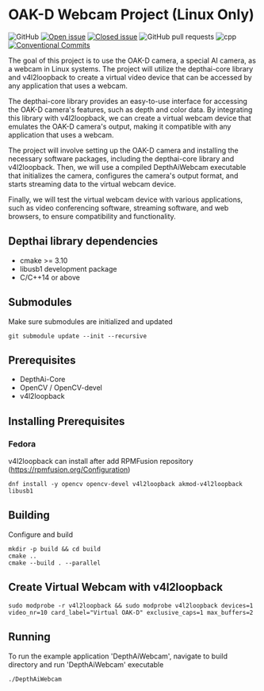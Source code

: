 # OAK-D Webcam Project (Linux Only)

![GitHub](https://img.shields.io/github/license/onuralpszr/OAKD_Camera_Virtualcam?color=blue)
[![Open issue](https://img.shields.io/github/issues/onuralpszr/OAKD_Camera_Virtualcam)](https://github.com/onuralpszr/OAKD_Camera_Virtualcam/issues)
[![Closed issue](https://img.shields.io/github/issues-closed/onuralpszr/OAKD_Camera_Virtualcam)](https://github.com/onuralpszr/OAKD_Camera_Virtualcam/issues)
![GitHub pull requests](https://img.shields.io/github/issues-pr-raw/onuralpszr/OAKD_Camera_Virtualcam)
![cpp](https://img.shields.io/badge/C++20-Project-blue.svg?style=flat&logo=c%2B%2B)
[![Conventional Commits](https://img.shields.io/badge/Conventional%20Commits-1.0.0-%23FE5196?logo=conventionalcommits&logoColor=white)](https://conventionalcommits.org)


The goal of this project is to use the OAK-D camera, a special AI camera, as a webcam in Linux systems. The project will utilize the depthai-core library and v4l2loopback to create a virtual video device that can be accessed by any application that uses a webcam.

The depthai-core library provides an easy-to-use interface for accessing the OAK-D camera's features, such as depth and color data. By integrating this library with v4l2loopback, we can create a virtual webcam device that emulates the OAK-D camera's output, making it compatible with any application that uses a webcam.

The project will involve setting up the OAK-D camera and installing the necessary software packages, including the depthai-core library and v4l2loopback. Then, we will use a compiled DepthAiWebcam executable that initializes the camera, configures the camera's output format, and starts streaming data to the virtual webcam device.

Finally, we will test the virtual webcam device with various applications, such as video conferencing software, streaming software, and web browsers, to ensure compatibility and functionality.



## Depthai library dependencies
- cmake >= 3.10
- libusb1 development package
- C/C++14 or above
 

## Submodules
Make sure submodules are initialized and updated 
```
git submodule update --init --recursive
```

## Prerequisites 

- DepthAi-Core
- OpenCV / OpenCV-devel
- v4l2loopback

## Installing Prerequisites

### Fedora 

v4l2loopback can install after add RPMFusion repository (https://rpmfusion.org/Configuration)

```
dnf install -y opencv opencv-devel v4l2loopback akmod-v4l2loopback libusb1
```

## Building

Configure and build
```
mkdir -p build && cd build
cmake ..
cmake --build . --parallel
```

## Create Virtual Webcam with v4l2loopback

```
sudo modprobe -r v4l2loopback && sudo modprobe v4l2loopback devices=1 video_nr=10 card_label="Virtual OAK-D" exclusive_caps=1 max_buffers=2
```
## Running

To run the example application 'DepthAiWebcam', navigate to build directory and run 'DepthAiWebcam' executable
```
./DepthAiWebcam
```

